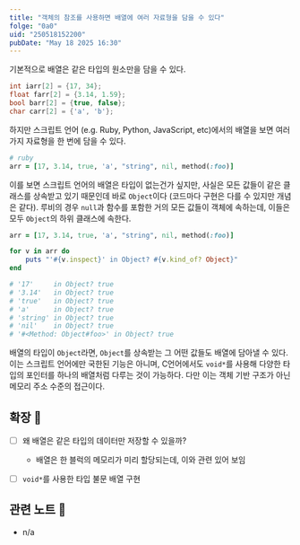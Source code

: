 ```yaml
---
title: "객체의 참조를 사용하면 배열에 여러 자료형을 담을 수 있다"
folge: "0a0"
uid: "250518152200"
pubDate: "May 18 2025 16:30"
---
```


기본적으로 배열은 같은 타입의 원소만을 담을 수 있다.
```cpp
int iarr[2] = {17, 34};
float farr[2] = {3.14, 1.59};
bool barr[2] = {true, false};
char carr[2] = {'a', 'b'};
```

하지만 스크립트 언어 (e.g. Ruby, Python, JavaScript, etc)에서의 배열을 보면 여러가지 자료형을 한 번에 담을 수 있다.
```ruby
# ruby 
arr = [17, 3.14, true, 'a', "string", nil, method(:foo)]
```

이를 보면 스크립트 언어의 배열은 타입이 없는건가 싶지만, 사실은 모든 값들이 같은 클래스를 상속받고 있기 때문인데 바로 `Object`이다 (코드마다 구현은 다를 수 있지만 개념은 같다). 루비의 경우 `null`과 함수를 포함한 거의 모든 값들이 객체에 속하는데, 이들은 모두 `Object`의 하위 클래스에 속한다.

```ruby
arr = [17, 3.14, true, 'a', "string", nil, method(:foo)]

for v in arr do
	puts "'#{v.inspect}' in Object? #{v.kind_of? Object}"
end

# '17'     in Object? true
# '3.14'   in Object? true
# 'true'   in Object? true
# 'a'      in Object? true
# 'string' in Object? true
# 'nil'    in Object? true
# '#<Method: Object#foo>' in Object? true
```

배열의 타입이 `Object`라면, `Object`를 상속받는 그 어떤 값들도 배열에 담아낼 수 있다. 이는 스크립트 언어에만 국한된 기능은 아니며, C언어에서도 `void*`를 사용해 다양한 타입의 포인터를 하나의 배열처럼 다루는 것이 가능하다. 다만 이는 객체 기반 구조가 아닌 메모리 주소 수준의 접근이다.

## 확장 🌱
- [ ] 왜 배열은 같은 타입의 데이터만 저장할 수 있을까?
  - 배열은 한 블럭의 메모리가 미리 할당되는데, 이와 관련 있어 보임
- [ ] `void*`를 사용한 타입 불문 배열 구현


## 관련 노트 📘
- n/a